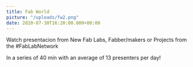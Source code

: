 ```yaml
---
title: Fab World
picture: "/uploads/fw2.png"
date: 2020-07-30T16:20:00.000+00:00
---
```


Watch presentacion from New Fab Labs, Fabber/makers or Projects from the #FabLabNetwork

In a series of 40 min with an average of 13 presenters per day!
